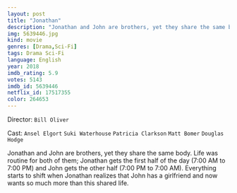 ```yaml
---
layout: post
title: "Jonathan"
description: "Jonathan and John are brothers, yet they share the same body. Life was routine for both of them; Jonathan gets the first half of the day (7:00 AM to 7:00 PM) and John gets the other half (7:00 PM to 7:00 AM). Everything starts to shift when Jonathan realizes that John has a girlfriend and now wants so much more than this shared life..."
img: 5639446.jpg
kind: movie
genres: [Drama,Sci-Fi]
tags: Drama Sci-Fi 
language: English
year: 2018
imdb_rating: 5.9
votes: 5143
imdb_id: 5639446
netflix_id: 17517355
color: 264653
---
```

Director: `Bill Oliver`  

Cast: `Ansel Elgort` `Suki Waterhouse` `Patricia Clarkson` `Matt Bomer` `Douglas Hodge` 

Jonathan and John are brothers, yet they share the same body. Life was routine for both of them; Jonathan gets the first half of the day (7:00 AM to 7:00 PM) and John gets the other half (7:00 PM to 7:00 AM). Everything starts to shift when Jonathan realizes that John has a girlfriend and now wants so much more than this shared life.